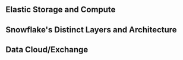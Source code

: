 ## Elastic Storage and Compute

## Snowflake's Distinct Layers and Architecture

## Data Cloud/Exchange

